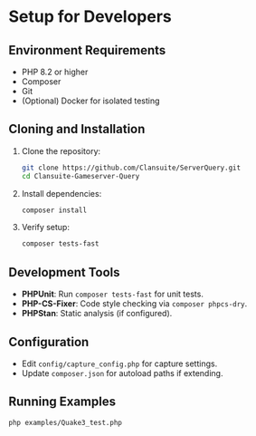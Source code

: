 # Setup for Developers

## Environment Requirements

- PHP 8.2 or higher
- Composer
- Git
- (Optional) Docker for isolated testing

## Cloning and Installation

1. Clone the repository:

   ```bash
   git clone https://github.com/Clansuite/ServerQuery.git
   cd Clansuite-Gameserver-Query
   ```

2. Install dependencies:

   ```bash
   composer install
   ```

3. Verify setup:

   ```bash
   composer tests-fast
   ```

## Development Tools

- **PHPUnit**: Run `composer tests-fast` for unit tests.
- **PHP-CS-Fixer**: Code style checking via `composer phpcs-dry`.
- **PHPStan**: Static analysis (if configured).

## Configuration

- Edit `config/capture_config.php` for capture settings.
- Update `composer.json` for autoload paths if extending.

## Running Examples

```bash
php examples/Quake3_test.php
```

